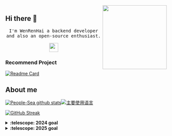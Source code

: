 <img align='right' src='https://user-images.githubusercontent.com/5713670/87202985-820dcb80-c2b6-11ea-9f56-7ec461c497c3.gif' width='200'>

## Hi there 👋

<p align="center">
<samp>
  I'm WenRenHai a backend developer and also an open-source enthusiast.
</samp>
</p>

<p align="center">
<samp>
  <img src="https://user-images.githubusercontent.com/5679180/79618120-0daffb80-80be-11ea-819e-d2b0fa904d07.gif" width="28px">
</samp>
  
</p>

### Recommend Project

[![Readme Card](https://github-readme-stats.vercel.app/api/pin/?username=mineadmin&repo=MineAdmin)](https://github.com/mineadmin/MineAdmin)

## About me
[![People-Sea github stats](https://github-readme-stats-git-masterorgs-github-readme-stats-team.vercel.app/api?username=People-Sea&include_orgs=true&hide_title=false&hide_border=true&show_icons=true&include_all_commits=true&line_height=20&bg_color=0,EC6C6C,FFD479,FFFC79,73FA79&theme=graywhite&locale=en)](https://github-readme-stats-git-masterorgs-github-readme-stats-team.vercel.app/api?username=People-Sea&include_orgs=true&hide_title=false&hide_border=true&show_icons=true&include_all_commits=true&line_height=20&bg_color=0,EC6C6C,FFD479,FFFC79,73FA79&theme=graywhite&locale=en)[![主要使用语言](https://github-readme-stats.vercel.app/api/top-langs/?username=People-Sea&hide_title=false&hide=c&hide_border=true&layout=compact&bg_color=0,73FA79,73FDFF,D783FF&theme=graywhite&locale=en)](https://github-readme-stats.vercel.app/api/top-langs/?username=People-Sea&hide_title=false&hide=c&hide_border=true&layout=compact&bg_color=0,73FA79,73FDFF,D783FF&theme=graywhite&locale=en)

[![GitHub Streak](https://streak-stats.demolab.com?user=People-Sea&theme=gruvbox&date_format=%5BY.%5Dn.j)](https://git.io/streak-stats)

<details>
<summary><b>:telescope: 2024 goal</b></summary>
  Learn Golang and Java while participating in more open source projects
</details>
<details>
<summary><b>:telescope: 2025 goal</b></summary>
  Learn Golang and Java while participating in more open source projects
</details>
